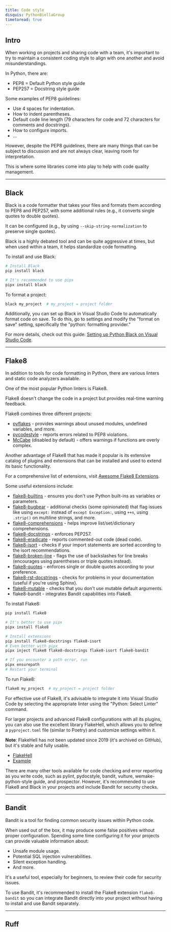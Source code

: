 ```yaml
---
title: Code style
disquis: PythonBiellaGroup
timetoread: true
---
```


## Intro

When working on projects and sharing code with a team, it's important to try to maintain a consistent coding style to align with one another and avoid misunderstandings.

In Python, there are:

- PEP8 = Default Python style guide
- PEP257 = Docstring style guide

Some examples of PEP8 guidelines:

- Use 4 spaces for indentation.
- How to indent parentheses.
- Default code line length (79 characters for code and 72 characters for comments and docstrings).
- How to configure imports.
- ...

However, despite the PEP8 guidelines, there are many things that can be subject to discussion and are not always clear, leaving room for interpretation.

This is where some libraries come into play to help with code quality management.

---

## Black

Black is a code formatter that takes your files and formats them according to PEP8 and PEP257, with some additional rules (e.g., it converts single quotes to double quotes).

It can be configured (e.g., by using `--skip-string-normalization` to preserve single quotes).

Black is a highly debated tool and can be quite aggressive at times, but when used within a team, it helps standardize code formatting.

To install and use Black:

```bash
# Install Black
pip install black

# It's recommended to use pipx
pipx install black
```

To format a project:

```bash
black my_project  # my_project = project folder
```

Additionally, you can set up Black in Visual Studio Code to automatically format code on save. To do this, go to settings and modify the "format on save" setting, specifically the "python: formatting provider."

For more details, check out this guide: [Setting up Python Black on Visual Studio Code](https://marcobelo.medium.com/setting-up-python-black-on-visual-studio-code-5318eba4cd00).

---

## Flake8

In addition to tools for code formatting in Python, there are various linters and static code analyzers available.

One of the most popular Python linters is Flake8.

Flake8 doesn't change the code in a project but provides real-time warning feedback.

Flake8 combines three different projects:

- [pyflakes](https://github.com/pycqa/pyflakes) - provides warnings about unused modules, undefined variables, and more.
- [pycodestyle](https://pycodestyle.pycqa.org/en/latest/) - reports errors related to PEP8 violations.
- [McCabe](https://github.com/pycqa/mccabe) (disabled by default) - offers warnings if functions are overly complex.

Another advantage of Flake8 that has made it popular is its extensive catalog of plugins and extensions that can be installed and used to extend its basic functionality.

For a comprehensive list of extensions, visit [Awesome Flake8 Extensions](https://github.com/DmytroLitvinov/awesome-flake8-extensions).

Some useful extensions include:

- [flake8-builtins](https://github.com/gforcada/flake8-builtins) - ensures you don't use Python built-ins as variables or parameters.
- [flake8-bugbear](https://github.com/PyCQA/flake8-bugbear) - additional checks (some opinionated) that flag issues like using `except:` instead of `except Exception:`, using `++n`, using `.strip()` on multiline strings, and more.
- [flake8-comprehensions](https://github.com/adamchainz/flake8-comprehensions) - helps improve list/set/dictionary comprehensions.
- [flake8-docstrings](https://pypi.org/project/flake8-docstrings/) - enforces PEP257.
- [flake8-eradicate](https://github.com/wemake-services/flake8-eradicate) - reports commented-out code (dead code).
- [flake8-isort](https://pypi.org/project/flake8-isort/) - checks if your import statements are sorted according to the isort recommendations.
- [flake8-broken-line](https://github.com/wemake-services/flake8-broken-line) - flags the use of backslashes for line breaks (encourages using parentheses or triple quotes instead).
- [flake8-quotes](https://github.com/zheller/flake8-quotes) - enforces single or double quotes according to your preference.
- [flake8-rst-docstrings](https://github.com/peterjc/flake8-rst-docstrings) - checks for problems in your documentation (useful if you're using Sphinx).
- [flake8-mutable](https://github.com/ebeweber/flake8-mutable) - checks that you don't use mutable default arguments.
- flake8-bandit - integrates Bandit capabilities into Flake8.

To install Flake8:

```bash
pip install flake8

# It's better to use pipx
pipx install flake8

# Install extensions
pip install flake8-docstrings flake8-isort
# Even better with pipx
pipx inject flake8 flake8-docstrings flake8-isort flake8-bandit

# If you encounter a path error, run
pipx ensurepath
# Restart your terminal
```

To run Flake8:

```bash
flake8 my_project  # my_project = project folder
```

For effective use of Flake8, it's advisable to integrate it into Visual Studio Code by selecting the appropriate linter using the "Python: Select Linter" command.

For larger projects and advanced Flake8 configurations with all its plugins, you can also use the excellent library FlakeHell, which allows you to define a `pyproject.toml` file (similar to Poetry) and customize settings within it.

**Note**: FlakeHell has not been updated since 2019 (it's archived on GitHub), but it's stable and fully usable.

- [FlakeHell](https://github.com/life4/flakehell)
- [Example](https://dev.to/bowmanjd/using-flake8-and-pyproject-toml-with-flakehell-1cn1)

There are many other tools available for code checking and error reporting as you write code, such as pylint, pydocstyle, bandit, vulture, wemake-python-style guide, and prospector. However, it's recommended to use Flake8 and Black in your projects and include Bandit for security checks.

---

## Bandit

Bandit is a tool for finding common security issues within Python code.

When used out of the box, it may produce some false positives without proper configuration. Spending some time configuring it for your projects can provide valuable information about:

- Unsafe module usage.
- Potential SQL injection vulnerabilities.
- Silent exception handling.
- And more.

It's a useful tool, especially for beginners, to review their code for security issues.

To use Bandit, it's recommended to install the Flake8 extension `flake8-bandit` so you can integrate Bandit directly into your project without having to install and use Bandit separately.

---

## Ruff
